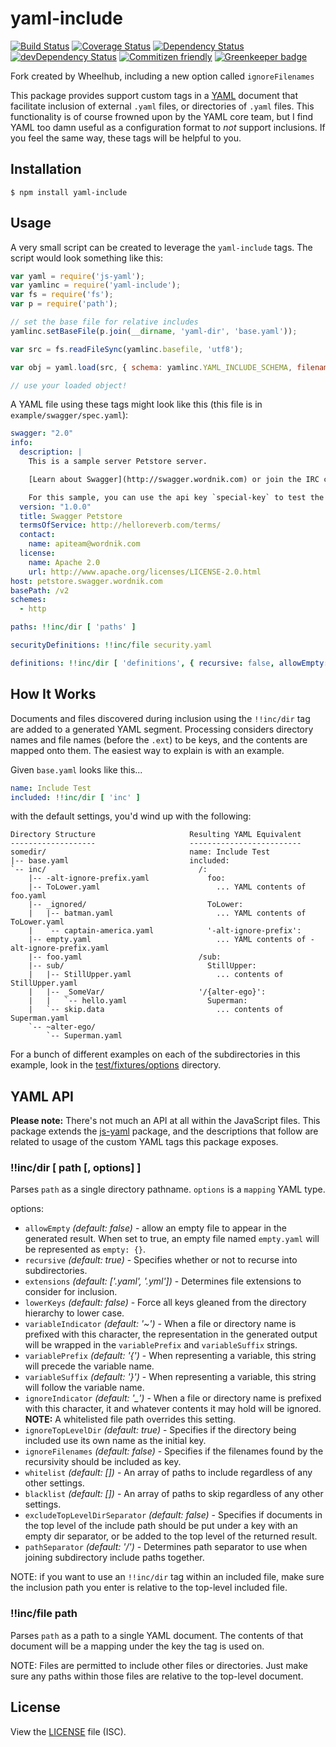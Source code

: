 # yaml-include

[![Build Status](https://travis-ci.org/claylo/yaml-include.svg?branch=master)](https://travis-ci.org/claylo/yaml-include)
[![Coverage Status](https://coveralls.io/repos/claylo/yaml-include/badge.svg)](https://coveralls.io/r/claylo/yaml-include)
[![Dependency Status](https://david-dm.org/claylo/yaml-include.svg)](https://david-dm.org/claylo/yaml-include)
[![devDependency Status](https://david-dm.org/claylo/yaml-include/dev-status.svg)](https://david-dm.org/claylo/yaml-include#info=devDependencies)
[![Commitizen friendly](https://img.shields.io/badge/commitizen-friendly-brightgreen.svg)](http://commitizen.github.io/cz-cli/) [![Greenkeeper badge](https://badges.greenkeeper.io/claylo/yaml-include.svg)](https://greenkeeper.io/)


Fork created by Wheelhub, including a new option called `ignoreFilenames`

This package provides support custom tags in a [YAML](http://yaml.org/) document that facilitate inclusion of external `.yaml` files, or directories of `.yaml` files. This functionality is of course frowned upon by the YAML core team, but I find YAML too damn useful as a configuration format to _not_ support inclusions. If you feel the same way, these tags will be helpful to you.

## Installation

```shell
$ npm install yaml-include
```

## Usage

A very small script can be created to leverage the `yaml-include` tags. The script would look something like this:

```js
var yaml = require('js-yaml');
var yamlinc = require('yaml-include');
var fs = require('fs');
var p = require('path');

// set the base file for relative includes
yamlinc.setBaseFile(p.join(__dirname, 'yaml-dir', 'base.yaml'));

var src = fs.readFileSync(yamlinc.basefile, 'utf8');

var obj = yaml.load(src, { schema: yamlinc.YAML_INCLUDE_SCHEMA, filename: yamlinc.basefile });

// use your loaded object!
```

A YAML file using these tags might look like this (this file is in `example/swagger/spec.yaml`):

```yaml
swagger: "2.0"
info:
  description: |
    This is a sample server Petstore server.

    [Learn about Swagger](http://swagger.wordnik.com) or join the IRC channel `#swagger` on irc.freenode.net.

    For this sample, you can use the api key `special-key` to test the authorization filters
  version: "1.0.0"
  title: Swagger Petstore
  termsOfService: http://helloreverb.com/terms/
  contact:
    name: apiteam@wordnik.com
  license:
    name: Apache 2.0
    url: http://www.apache.org/licenses/LICENSE-2.0.html
host: petstore.swagger.wordnik.com
basePath: /v2
schemes:
  - http

paths: !!inc/dir [ 'paths' ]

securityDefinitions: !!inc/file security.yaml

definitions: !!inc/dir [ 'definitions', { recursive: false, allowEmpty: false }]

```

## How It Works

Documents and files discovered during inclusion using the `!!inc/dir` tag are added to a generated YAML segment. Processing considers directory names and file names (before the `.ext`) to be keys, and the contents are mapped onto them. The easiest way to explain is with an example.

Given `base.yaml` looks like this...

```yaml
name: Include Test
included: !!inc/dir [ 'inc' ]
```

with the default settings, you'd wind up with the following:

```
Directory Structure						Resulting YAML Equivalent
-------------------                     -------------------------
somedir/								name: Include Test
|-- base.yaml							included:
`-- inc/								  /:
    |-- -alt-ignore-prefix.yaml			    foo:
    |-- ToLower.yaml                          ... YAML contents of foo.yaml
    |-- _ignored/                           ToLower:
    |   |-- batman.yaml                       ... YAML contents of ToLower.yaml
    |   `-- captain-america.yaml            '-alt-ignore-prefix':
    |-- empty.yaml                            ... YAML contents of -alt-ignore-prefix.yaml
    |-- foo.yaml                          /sub:
    |-- sub/                                StillUpper:
    |   |-- StillUpper.yaml					  ... contents of StillUpper.yaml
    |   |-- _SomeVar/					  '/{alter-ego}':
    |   |   `-- hello.yaml			        Superman:
    |   `-- skip.data						  ... contents of Superman.yaml
    `-- ~alter-ego/
        `-- Superman.yaml

```

For a bunch of different examples on each of the subdirectories in this example, look in the [test/fixtures/options](claylo/yaml-include/test/fixtures/options) directory.

## YAML API

**Please note:** There's not much an API at all within the JavaScript files. This package extends the [js-yaml](http://npmjs.com/package/js-yaml) package, and the descriptions that follow are related to usage of the custom YAML tags this package exposes.

### !!inc/dir [ path [, options]  ]

Parses `path` as a single directory pathname. `options` is a `mapping` YAML type.

options:

- `allowEmpty` _(default: false)_ - allow an empty file to appear in the generated result. When set to true, an empty file named `empty.yaml` will be represented as `empty: {}`.
- `recursive` _(default: true)_ - Specifies whether or not to recurse into subdirectories.
- `extensions` _(default: ['.yaml', '.yml'])_ - Determines file extensions to consider for inclusion.
- `lowerKeys` _(default: false)_ - Force all keys gleaned from the directory hierarchy to lower case.
- `variableIndicator` _(default: '~')_ - When a file or directory name is prefixed with this character, the representation in the generated output will be wrapped in the `variablePrefix` and `variableSuffix` strings.
- `variablePrefix` _(default: '{')_ - When representing a variable, this string will precede the variable name.
- `variableSuffix` _(default: '}')_ - When representing a variable, this string will follow the variable name.
- `ignoreIndicator` _(default: '\_')_ - When a file or directory name is prefixed with this character, it and whatever contents it may hold will be ignored. **NOTE:** A whitelisted file path overrides this setting.
- `ignoreTopLevelDir` _(default: true)_ - Specifies if the directory being included use its own name as the initial key.
- `ignoreFilenames` _(default: false)_ - Specifies if the filenames found by the recursivity should be included as key.
- `whitelist` _(default: [])_ - An array of paths to include regardless of any other settings.
- `blacklist` _(default: [])_ - An array of paths to skip regardless of any other settings.
- `excludeTopLevelDirSeparator` _(default: false)_ - Specifies if documents in the top level of the include path should be put under a key with an empty dir separator, or be added to the top level of the returned result.
- `pathSeparator` _(default: '/')_ - Determines path separator to use when joining subdirectory include paths together.

NOTE: if you want to use an `!!inc/dir` tag within an included file, make sure the inclusion path you enter is relative to the top-level included file.


### !!inc/file path

Parses `path` as a path to a single YAML document. The contents of that document will be a mapping under the key the tag is used on.

NOTE: Files are permitted to include other files or directories. Just make sure any paths within those files are relative to the top-level document.

## License

View the [LICENSE](LICENSE) file (ISC).
